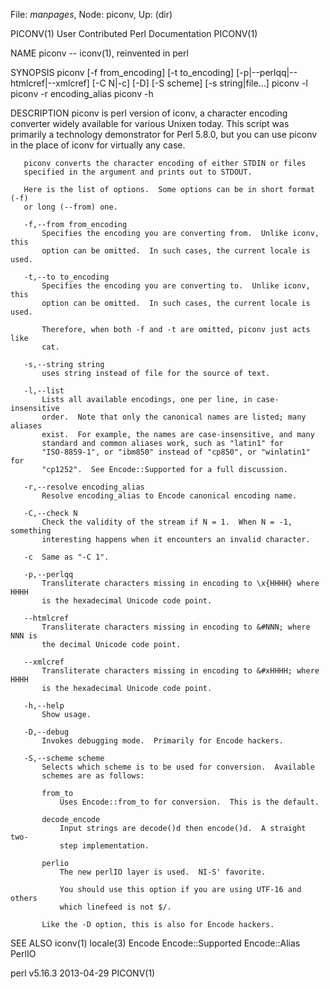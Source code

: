 File: *manpages*,  Node: piconv,  Up: (dir)

PICONV(1)             User Contributed Perl Documentation            PICONV(1)



NAME
       piconv -- iconv(1), reinvented in perl

SYNOPSIS
         piconv [-f from_encoding] [-t to_encoding]
                [-p|--perlqq|--htmlcref|--xmlcref] [-C N|-c] [-D] [-S scheme]
                [-s string|file...]
         piconv -l
         piconv -r encoding_alias
         piconv -h

DESCRIPTION
       piconv is perl version of iconv, a character encoding converter widely
       available for various Unixen today.  This script was primarily a
       technology demonstrator for Perl 5.8.0, but you can use piconv in the
       place of iconv for virtually any case.

       piconv converts the character encoding of either STDIN or files
       specified in the argument and prints out to STDOUT.

       Here is the list of options.  Some options can be in short format (-f)
       or long (--from) one.

       -f,--from from_encoding
           Specifies the encoding you are converting from.  Unlike iconv, this
           option can be omitted.  In such cases, the current locale is used.

       -t,--to to_encoding
           Specifies the encoding you are converting to.  Unlike iconv, this
           option can be omitted.  In such cases, the current locale is used.

           Therefore, when both -f and -t are omitted, piconv just acts like
           cat.

       -s,--string string
           uses string instead of file for the source of text.

       -l,--list
           Lists all available encodings, one per line, in case-insensitive
           order.  Note that only the canonical names are listed; many aliases
           exist.  For example, the names are case-insensitive, and many
           standard and common aliases work, such as "latin1" for
           "ISO-8859-1", or "ibm850" instead of "cp850", or "winlatin1" for
           "cp1252".  See Encode::Supported for a full discussion.

       -r,--resolve encoding_alias
           Resolve encoding_alias to Encode canonical encoding name.

       -C,--check N
           Check the validity of the stream if N = 1.  When N = -1, something
           interesting happens when it encounters an invalid character.

       -c  Same as "-C 1".

       -p,--perlqq
           Transliterate characters missing in encoding to \x{HHHH} where HHHH
           is the hexadecimal Unicode code point.

       --htmlcref
           Transliterate characters missing in encoding to &#NNN; where NNN is
           the decimal Unicode code point.

       --xmlcref
           Transliterate characters missing in encoding to &#xHHHH; where HHHH
           is the hexadecimal Unicode code point.

       -h,--help
           Show usage.

       -D,--debug
           Invokes debugging mode.  Primarily for Encode hackers.

       -S,--scheme scheme
           Selects which scheme is to be used for conversion.  Available
           schemes are as follows:

           from_to
               Uses Encode::from_to for conversion.  This is the default.

           decode_encode
               Input strings are decode()d then encode()d.  A straight two-
               step implementation.

           perlio
               The new perlIO layer is used.  NI-S' favorite.

               You should use this option if you are using UTF-16 and others
               which linefeed is not $/.

           Like the -D option, this is also for Encode hackers.

SEE ALSO
       iconv(1) locale(3) Encode Encode::Supported Encode::Alias PerlIO



perl v5.16.3                      2013-04-29                         PICONV(1)
